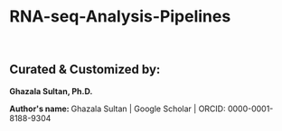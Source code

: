 # RNA-seq-Analysis-Pipelines


<br>

## Curated & Customized by:
<b> Ghazala Sultan, Ph.D. </b> 

<b> Author's name: </b> Ghazala Sultan | Google Scholar | ORCID: 0000-0001-8188-9304
